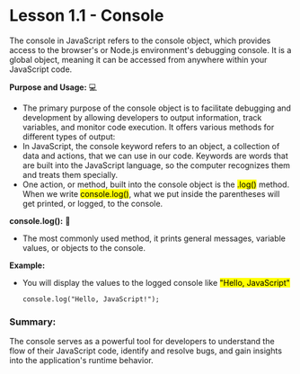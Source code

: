 # Lesson 1.1 - Console

The console in JavaScript refers to the console object, which provides access to the browser's or Node.js environment's debugging console. It is a global object, meaning it can be accessed from anywhere within your JavaScript code.

**Purpose and Usage:** :computer:
- The primary purpose of the console object is to facilitate debugging and development by allowing developers to output information, track variables, and monitor code execution. It offers various methods for different types of output:
- In JavaScript, the console keyword refers to an object, a collection of data and actions, that we can use in our code. Keywords are words that are built into the JavaScript language, so the computer recognizes them and treats them specially.
- One action, or method, built into the console object is the <mark>.log()</mark> method. When we write <mark>console.log()</mark>, what we put inside the parentheses will get printed, or logged, to the console.

**console.log():** :key:
- The most commonly used method, it prints general messages, variable values, or objects to the console.

**Example:**
- You will display the values to the logged console like <mark>"Hello, JavaScript"</mark>

      console.log("Hello, JavaScript!");

### Summary:
The console serves as a powerful tool for developers to understand the flow of their JavaScript code, identify and resolve bugs, and gain insights into the application's runtime behavior.
